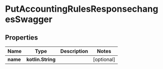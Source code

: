 
# PutAccountingRulesResponsechangesSwagger

## Properties
| Name | Type | Description | Notes |
| ------------ | ------------- | ------------- | ------------- |
| **name** | **kotlin.String** |  |  [optional] |



